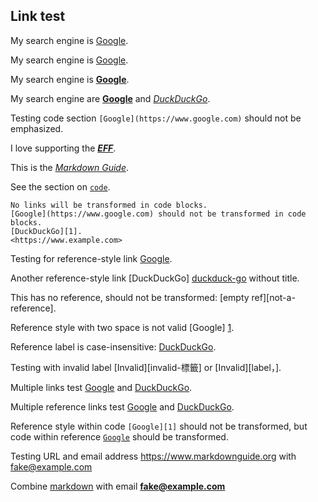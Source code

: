 ## Link test
My search engine is [Google](https://www.google.com "The well-known search engine").

My search engine is [Google](https://www.google.com).

My search engine is **[Google](https://www.google.com)**.

My search engine are **[Google](https://www.google.com)** and _[DuckDuckGo](https://duckduckgo.com)_.

Testing code section `[Google](https://www.google.com)` should not be emphasized.

I love supporting the ___[EFF](https://eff.org)___.

This is the *[Markdown Guide](https://www.markdownguide.org)*.

See the section on [`code`](#code).

    No links will be transformed in code blocks.
    [Google](https://www.google.com) should not be transformed in code blocks.
    [DuckDuckGo][1].
    <https://www.example.com>

Testing for reference-style link [Google][1].

Another reference-style link [DuckDuckGo] [duckduck-go] without title.

This has no reference, should not be transformed: [empty ref][not-a-reference].

Reference style with two space is not valid [Google]  [1].

Reference label is case-insensitive: [DuckDuckGo][DUCKDUCK-GO].

Testing with invalid label [Invalid][invalid-標籤] or [Invalid][label，].

Multiple links test [Google](https://www.google.com "search") and [DuckDuckGo](https://duckduckgo.com).

Multiple reference links test [Google][1] and [DuckDuckGo][duckduck-go].

Reference style within code `[Google][1]` should not be transformed,
but code within reference [`Google`][1] should be transformed.

[1]: https://www.google.com "The well-known search engine"
[duckduck-go]: https://duckduckgo.com

Testing URL and email address <https://www.markdownguide.org> with <fake@example.com>

Combine [markdown](https://www.markdownguide.org) with email **<fake@example.com>**
